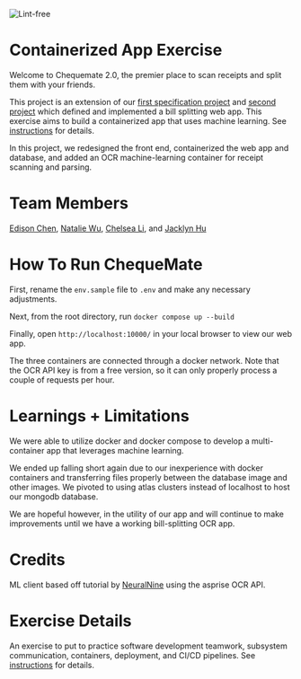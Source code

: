 ![Lint-free](https://github.com/nyu-software-engineering/containerized-app-exercise/actions/workflows/lint.yml/badge.svg)

# Containerized App Exercise

Welcome to Chequemate 2.0, the premier place to scan receipts and split them with your friends.

This project is an extension of our [first specification project](https://github.com/software-students-spring2024/1-specification-exercise-bestswegroup) and [second project](https://github.com/software-students-spring2024/2-web-app-exercise-bswe) which defined and implemented a bill splitting web app. This exercise aims to build a containerized app that uses machine learning. See [instructions](./instructions.md) for details.

In this project, we redesigned the front end, containerized the web app and database, and added an OCR machine-learning container for receipt scanning and parsing.

# Team Members

[Edison Chen](https://github.com/ebc5802), [Natalie Wu](https://github.com/nawubyte), [Chelsea Li](https://github.com/qiaoxixi1), and [Jacklyn Hu](https://github.com/Jacklyn22)

# How To Run ChequeMate

First, rename the `env.sample` file to `.env` and make any necessary adjustments.

Next, from the root directory, run `docker compose up --build`

Finally, open `http://localhost:10000/` in your local browser to view our web app.

The three containers are connected through a docker network. Note that the OCR API key is from a free version, so it can only properly process a couple of requests per hour.

# Learnings + Limitations

We were able to utilize docker and docker compose to develop a multi-container app that leverages machine learning.

We ended up falling short again due to our inexperience with docker containers and transferring files properly between the database image and other images. We pivoted to using atlas clusters instead of localhost to host our mongodb database.

We are hopeful however, in the utility of our app and will continue to make improvements until we have a working bill-splitting OCR app.

# Credits

ML client based off tutorial by [NeuralNine](https://www.youtube.com/watch?v=dSCJ7DImGdA) using the asprise OCR API.

# Exercise Details

An exercise to put to practice software development teamwork, subsystem communication, containers, deployment, and CI/CD pipelines. See [instructions](./instructions.md) for details.
